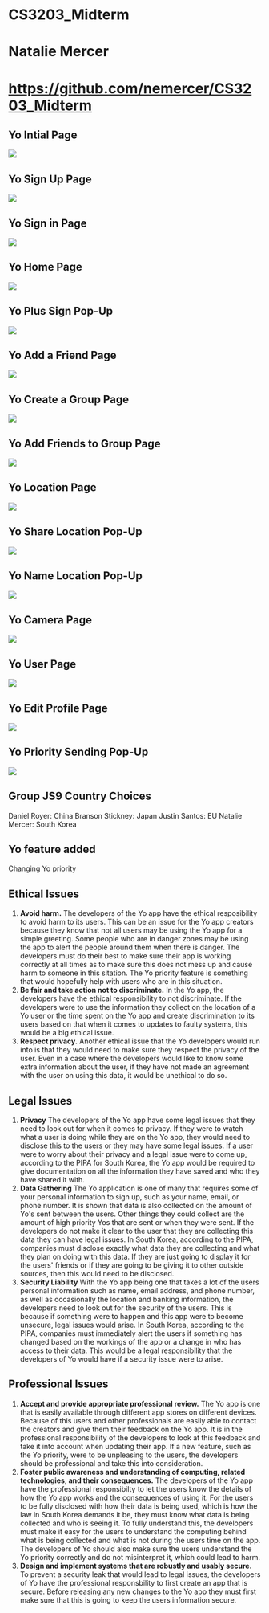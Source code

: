 # CS3203_Midterm
# Natalie Mercer
# https://github.com/nemercer/CS3203_Midterm

## Yo Intial Page
![](https://github.com/nemercer/CS3203_Midterm/blob/master/Screenshot%20(5).png)

## Yo Sign Up Page
![](https://github.com/nemercer/CS3203_Midterm/blob/master/Screenshot%20(6).png)

## Yo Sign in Page
![](https://github.com/nemercer/CS3203_Midterm/blob/master/Screenshot%20(7).png)

## Yo Home Page
![](https://github.com/nemercer/CS3203_Midterm/blob/master/Screenshot%20(8).png)

## Yo Plus Sign Pop-Up
![](https://github.com/nemercer/CS3203_Midterm/blob/master/Screenshot%20(9).png)

## Yo Add a Friend Page
![](https://github.com/nemercer/CS3203_Midterm/blob/master/Screenshot%20(10).png)

## Yo Create a Group Page
![](https://github.com/nemercer/CS3203_Midterm/blob/master/Screenshot%20(11).png)

## Yo Add Friends to Group Page
![](https://github.com/nemercer/CS3203_Midterm/blob/master/Screenshot%20(12).png)

## Yo Location Page
![](https://github.com/nemercer/CS3203_Midterm/blob/master/Screenshot%20(13).png)

## Yo Share Location Pop-Up
![](https://github.com/nemercer/CS3203_Midterm/blob/master/Screenshot%20(14).png)

## Yo Name Location Pop-Up
![](https://github.com/nemercer/CS3203_Midterm/blob/master/Screenshot%20(15).png)

## Yo Camera Page
![](https://github.com/nemercer/CS3203_Midterm/blob/master/Screenshot%20(16).png)

## Yo User Page
![](https://github.com/nemercer/CS3203_Midterm/blob/master/Screenshot%20(17).png)

## Yo Edit Profile Page
![](https://github.com/nemercer/CS3203_Midterm/blob/master/Screenshot%20(18).png)

## Yo Priority Sending Pop-Up
![](https://github.com/nemercer/CS3203_Midterm/blob/master/Screenshot%20(19).png)

## Group JS9 Country Choices
Daniel Royer: China
Branson Stickney: Japan
Justin Santos: EU
Natalie Mercer: South Korea

## Yo feature added
Changing Yo priority

## Ethical Issues
1. **Avoid harm.** The developers of the Yo app have the ethical resposibility to avoid harm to its users. This can be an issue for the 
Yo app creators because they know that not all users may be using the Yo app for a simple greeting. Some people who are in danger zones
may be using the app to alert the people around them when there is danger. The developers must do their best to make sure their app is 
working correctly at all times as to make sure this does not mess up and cause harm to someone in this sitation. The Yo priority feature
is something that would hopefully help with users who are in this situation.
2. **Be fair and take action not to discriminate.** In the Yo app, the developers have the ethical responsibility to not discriminate. 
If the developers were to use the information they collect on the location of a Yo user or the time spent on the Yo app and create 
discrimination to its users based on that when it comes to updates to faulty systems, this would be a big ethical issue.
3. **Respect privacy.** Another ethical issue that the Yo developers would run into is that they would need to make sure they respect 
the privacy of the user. Even in a case where the developers would like to know some extra information about the user, if they have not
made an agreement with the user on using this data, it would be unethical to do so.

## Legal Issues 
1. **Privacy** The developers of the Yo app have some legal issues that they need to look out for when it comes to privacy. If they were
to watch what a user is doing while they are on the Yo app, they would need to disclose this to the users or they may have some legal
issues. If a user were to worry about their privacy and a legal issue were to come up, according to the PIPA for South Korea, the Yo 
app would be required to give documentation on all the information they have saved and who they have shared it with.
2. **Data Gathering** The Yo application is one of many that requires some of your personal information to sign up, such as your name,
email, or phone number. It is shown that data is also collected on the amount of Yo's sent between the users. Other things they could 
collect are the amount of high priority Yos that are sent or when they were sent. If the developers do not make it clear to the user
that they are collecting this data they can have legal issues. In South Korea, according to the PIPA, companies must disclose exactly 
what data they are collecting and what they plan on doing with this data. If they are just going to display it for the users' friends 
or if they are going to be giving it to other outside sources, then this would need to be disclosed.
3. **Security Liability** With the Yo app being one that takes a lot of the users personal information such as name, email address, 
and phone number, as well as occasionally the location and banking information, the developers need to look out for the security of the 
users. This is because if something were to happen and this app were to become unsecure, legal issues would arise. In South Korea, 
according to the PIPA, companies must immediately alert the users if something has changed based on the workings of the app or a change 
in who has access to their data. This would be a legal responsibility that the developers of Yo would have if a security issue were to 
arise.

## Professional Issues
1. **Accept and provide appropriate professional review.** The Yo app is one that is easily available through different app stores on
different devices. Because of this users and other professionals are easily able to contact the creators and give them their feedback on
the Yo app. It is in the professional responsibility of the developers to look at this feedback and take it into account when updating 
their app. If a new feature, such as the Yo priority, were to be unpleasing to the users, the developers should be professional and take
this into consideration. 
2. **Foster public awareness and understanding of computing, related technologies, and their consequences.** The developers of the Yo 
app have the professional responsibilty to let the users know the details of how the Yo app works and the consequences of using it. 
For the users to be fully disclosed with how their data is being used, which is how the law in South Korea demands it be, they must 
know what data is being collected and who is seeing it. To fully understand this, the developers must make it easy for the users to 
understand the computing behind what is being collected and what is not during the users time on the app. The developers of Yo should 
also make sure the users understand the Yo priority correctly and do not misinterpret it, which could lead to harm.
3. **Design and implement systems that are robustly and usably secure.** To prevent a security leak that would lead to legal issues, 
the developers of Yo have the professional responsbility to first create an app that is secure. Before releasing any new changes to 
the Yo app they must first make sure that this is going to keep the users information secure.
